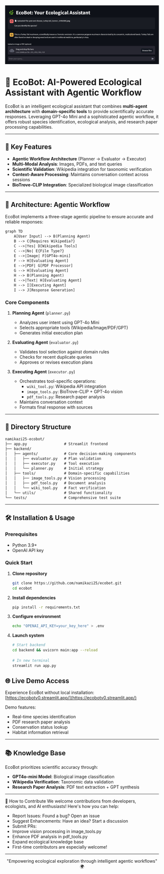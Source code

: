 ![EcoBot Logo](assets\screenshot-ecobot.jpg)


# 🌿 EcoBot: AI-Powered Ecological Assistant with Agentic Workflow

EcoBot is an intelligent ecological assistant that combines **multi-agent architecture** with **domain-specific tools** to provide scientifically accurate responses. Leveraging GPT-4o Mini and a sophisticated agentic workflow, it offers robust species identification, ecological analysis, and research paper processing capabilities.


---

## 🚀 Key Features

- **Agentic Workflow Architecture** (Planner → Evaluator → Executor)
- **Multi-Modal Analysis**: Images, PDFs, and text queries
- **Scientific Validation**: Wikipedia integration for taxonomic verification
- **Context-Aware Processing**: Maintains conversation context across sessions
- **BioTrove-CLIP Integration**: Specialized biological image classification

---

## 🧠 Architecture: Agentic Workflow

EcoBot implements a three-stage agentic pipeline to ensure accurate and reliable responses:

```mermaid
graph TD
    A[User Input] --> B(Planning Agent)
    B --> C{Requires Wikipedia?}
    C -->|Yes| D[Wikipedia Tools]
    C -->|No| E{File Type?}
    E -->|Image| F[GPT4o-mini]
    F --> H[Evaluating Agent]
    E -->|PDF| G[PDF Processor]
    G --> H[Evaluating Agent]
    H --> B(Planning Agent)
    E -->|Text| H[Evaluating Agent]
    H --> I[Executing Agent]
    I --> J[Response Generation]
```

### Core Components

1. **Planning Agent** (`planner.py`)
   - Analyzes user intent using GPT-4o Mini
   - Selects appropriate tools (Wikipedia/Image/PDF/GPT)
   - Generates initial execution plan

2. **Evaluating Agent** (`evaluator.py`)
   - Validates tool selection against domain rules
   - Checks for recent duplicate queries
   - Approves or revises execution plans

3. **Executing Agent** (`executor.py`)
   - Orchestrates tool-specific operations:
     - `wiki_tool.py`: Wikipedia API integration
     - `image_tools.py`: BioTrove-CLIP + GPT-4o vision
     - `pdf_tools.py`: Research paper analysis
   - Maintains conversation context
   - Formats final response with sources

---

## 📂 Directory Structure

```
namikazi25-ecobot/
├── app.py                 # Streamlit frontend
├── backend/
│   ├── agents/            # Core decision-making components
│   │   ├── evaluator.py   # Plan validation
│   │   ├── executor.py    # Tool execution
│   │   └── planner.py     # Initial strategy
│   ├── tools/             # Domain-specific capabilities
│   │   ├── image_tools.py # Vision processing
│   │   ├── pdf_tools.py   # Document analysis
│   │   └── wiki_tool.py   # Fact verification
│   └── utils/             # Shared functionality
└── tests/                 # Comprehensive test suite
```

---

## 🛠️ Installation & Usage

### Prerequisites
- Python 3.9+
- OpenAI API key

### Quick Start

1. **Clone repository**
   ```bash
   git clone https://github.com/namikazi25/ecobot.git
   cd ecobot
   ```

2. **Install dependencies**
   ```bash
   pip install -r requirements.txt
   ```

3. **Configure environment**
   ```bash
   echo "OPENAI_API_KEY=your_key_here" > .env
   ```

4. **Launch system**
   ```bash
   # Start backend
   cd backend && uvicorn main:app --reload
   
   # In new terminal
   streamlit run app.py
   ```


## 🌐 Live Demo Access

Experience EcoBot without local installation:  
[https://ecobotv0.streamlit.app/](https://ecobotv0.streamlit.app/)

Demo features:
- Real-time species identification
- PDF research paper analysis
- Conservation status lookup
- Habitat information retrieval

---

## 📚 Knowledge Base

EcoBot prioritizes scientific accuracy through:
- **GPT4o-mini Model**: Biological image classification
- **Wikipedia Verification**: Taxonomic data validation
- **Research Paper Analysis**: PDF text extraction + GPT synthesis

---
🤝 How to Contribute
We welcome contributions from developers, ecologists, and AI enthusiasts! Here's how you can help:
- Report Issues: Found a bug? Open an issue
- Suggest Enhancements: Have an idea? Start a discussion
- Submit PRs:
- Improve vision processing in image_tools.py
- Enhance PDF analysis in pdf_tools.py
- Expand ecological knowledge base
- First-time contributors are especially welcome!
---

<p align="center">
  "Empowering ecological exploration through intelligent agentic workflows" 🌍
</p>
